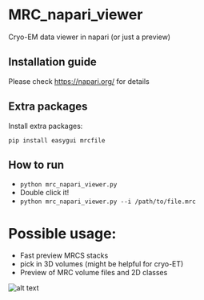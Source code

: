 # MRC_napari_viewer
Cryo-EM data viewer in napari (or just a preview)

## Installation guide
Please check https://napari.org/ for details

## Extra packages
Install extra packages:
```
pip install easygui mrcfile
```

## How to run
* ```python mrc_napari_viewer.py```
* Double click it!
* ```python mrc_napari_viewer.py --i /path/to/file.mrc```

# Possible usage:
* Fast preview MRCS stacks
* pick in 3D volumes (might be helpful for cryo-ET)
* Preview of MRC volume files and 2D classes

![alt text](https://github.com/dzyla/MRC_napari_viewer/blob/main/out.gif)
